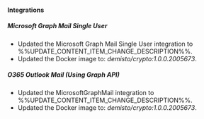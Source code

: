 
#### Integrations

##### Microsoft Graph Mail Single User

- Updated the Microsoft Graph Mail Single User integration to %%UPDATE_CONTENT_ITEM_CHANGE_DESCRIPTION%%.
- Updated the Docker image to: *demisto/crypto:1.0.0.2005673*.

##### O365 Outlook Mail (Using Graph API)

- Updated the MicrosoftGraphMail integration to %%UPDATE_CONTENT_ITEM_CHANGE_DESCRIPTION%%.
- Updated the Docker image to: *demisto/crypto:1.0.0.2005673*.

